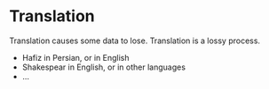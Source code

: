 # Translation

Translation causes some data to lose. Translation is a lossy process.

- Hafiz in Persian, or in English
- Shakespear in English, or in other languages
- ...
